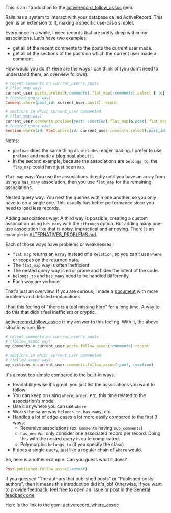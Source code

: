 This is an introduction to the
[activerecord_follow_assoc](https://github.com/MaxLap/activerecord_follow_assoc) gem.

Rails has a system to interact with your database called ActiveRecord. This gem
is an extension to it, making a specific use-case simpler.

Every once in a while, I need records that are pretty deep within my associations.
Let's have two examples:
* get all of the recent comments to the posts the current user made.
* get all of the sections of the posts on which the current user made a comment

How would you do it? Here are the ways I can think of (you don't need to understand them,
an overview follows):

```ruby
# recent comments on current_user's posts
# (flat_map way)
current_user.posts.preload(:comments).flat_map(:comments).select { |c| c.recent? }
# (nested query way)
Comment.where(post_id: current_user.posts).recent

# sections in which current_user commented
# (flat_map way)
current_user.comments.preload(post: :section).flat_map(&:post).flat_map(&:section)
# (nested query way)
Section.where(id: Post.where(id: current_user.comments.select(:post_id)).select(:section_id))
```

Notes:
* `preload` does the same thing as `includes`: eager loading. I prefer to use `preload`
  and made a [blog post](https://maxlap.dev/blog/2021/02/15/you-should-avoid-includes-in-rails.html)
  about it.
* In the second example, because the associations are `belongs_to`, the `flap_map` could
  have just been `map`.

`flat_map` way: You use the associations directly until you have an array from using a `has_many` association, then you use `flat_map` for the remaining associations.

Nested query way: You nest the queries within one another, so you only have to do a single one. This usually has better performance since you need to load less records.

Adding associations way: A third way is possible, creating a custom association using `has_many` with the `:through` option. But adding many one-use association like that is noisy, impractical and annoying. There is an example in [ALTERNATIVES_PROBLEMS.md](ALTERNATIVES_PROBLEMS.md).

Each of those ways have problems or weaknesses:

* `flat_map` returns an `Array` instead of a `Relation`, so you can't use `where` or scopes on the returned
  data.
* The `flat_map` way is often inefficient
* The nested query way is error prone and hides the intent of the code.
* `belongs_to` and `has_many` need to be handled differently.
* Each way are verbose

That's just an overview. If you are curious, I made a [document](ALTERNATIVES_PROBLEMS.md)
with more problems and detailed explanations.

I had this feeling of "there is a tool missing here" for a long time. A way to do this that
didn't feel inefficient or cryptic.

[activerecord_follow_assoc](https://github.com/MaxLap/activerecord_follow_assoc) is my answer to
this feeling. With it, the above situations look like:

```ruby
# recent comments on current_user's posts
# (follow_assoc way)
my_comments = current_user.posts.follow_assoc(:comments).recent

# sections in which current_user commented
# (follow_assoc way)
my_sections = current_user.comments.follow_assoc(:post, :section)
```

It's almost too simple compared to the built-in ways:
* Readability-wise it's great, you just list the associations you want to follow
* You can keep on using `where`, `order`, etc, this time related to the association's model
* Use it anywhere you can use `where`
* Works the same way `belongs_to`, `has_many`, etc.
* Handles a lot of edge-cases a lot more easily compared to the first 3 ways:
  * Recursive associations (ex: `Comments` having `sub_comments`)
  * `has_one` will only consider one associated record per record. Doing this
    with the nested query is quite complicated.
  * Polymorphic `belongs_to` (if you specify the class)
* It does a single query, just like a regular chain of `where` would.

So, here is another example. Can you guess what it does?

```ruby
Post.published.follow_assoc(:author)
```

If you guessed "The authors that published posts" or "Published posts' authors", then it
means this introduction did it's job! Otherwise, if you want to provide feedback,
feel free to open an issue or post in the [General feedback one](https://github.com/MaxLap/activerecord_follow_assoc/issues/1)

Here is the link to the gem: [activerecord_where_assoc](https://github.com/MaxLap/activerecord_where_assoc)
